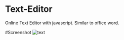 # Text-Editor
Online Text Editor with javascript. Similar to office word.

#Screenshot
![text](https://github.com/Bxugur/Text-Editor/assets/103511917/5dd9fe40-46d6-4648-9ce9-40578aa91591)
